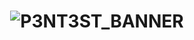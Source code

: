 <h1 align="center">
    <img alt="P3NT3ST_BANNER" title="#P3NT3ST_BANNER" src="./src/img/P3NT3ST_BANNER.png"/>
</h1>
